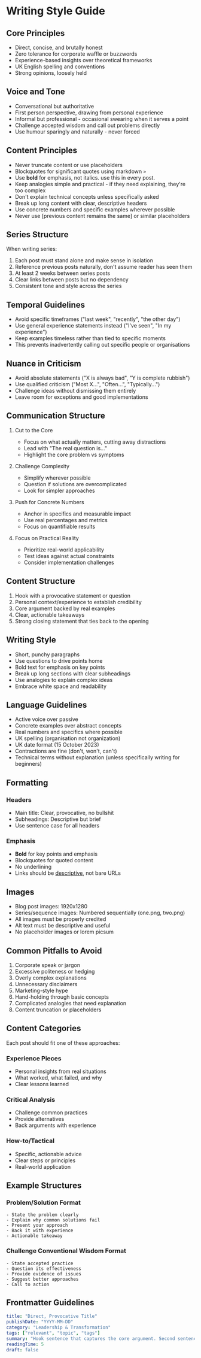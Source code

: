 # Writing Style Guide

## Core Principles

- Direct, concise, and brutally honest
- Zero tolerance for corporate waffle or buzzwords
- Experience-based insights over theoretical frameworks
- UK English spelling and conventions
- Strong opinions, loosely held

## Voice and Tone

- Conversational but authoritative
- First person perspective, drawing from personal experience
- Informal but professional - occasional swearing when it serves a point
- Challenge accepted wisdom and call out problems directly
- Use humour sparingly and naturally - never forced

## Content Principles

- Never truncate content or use placeholders
- Blockquotes for significant quotes using markdown `>`
- Use **bold** for emphasis, not italics. use this in every post.
- Keep analogies simple and practical - if they need explaining, they're too complex
- Don't explain technical concepts unless specifically asked
- Break up long content with clear, descriptive headers
- Use concrete numbers and specific examples wherever possible
- Never use [previous content remains the same] or similar placeholders

## Series Structure

When writing series:
1. Each post must stand alone and make sense in isolation
2. Reference previous posts naturally, don't assume reader has seen them
3. At least 2 weeks between series posts
4. Clear links between posts but no dependency
5. Consistent tone and style across the series

## Temporal Guidelines
- Avoid specific timeframes ("last week", "recently", "the other day")
- Use general experience statements instead ("I've seen", "In my experience")
- Keep examples timeless rather than tied to specific moments
- This prevents inadvertently calling out specific people or organisations

## Nuance in Criticism
- Avoid absolute statements ("X is always bad", "Y is complete rubbish")
- Use qualified criticism ("Most X...", "Often...", "Typically...")
- Challenge ideas without dismissing them entirely
- Leave room for exceptions and good implementations

## Communication Structure

1. Cut to the Core
   - Focus on what actually matters, cutting away distractions
   - Lead with "The real question is..."
   - Highlight the core problem vs symptoms

2. Challenge Complexity
   - Simplify wherever possible
   - Question if solutions are overcomplicated
   - Look for simpler approaches

3. Push for Concrete Numbers
   - Anchor in specifics and measurable impact
   - Use real percentages and metrics
   - Focus on quantifiable results

4. Focus on Practical Reality
   - Prioritize real-world applicability
   - Test ideas against actual constraints
   - Consider implementation challenges

## Content Structure

1. Hook with a provocative statement or question
2. Personal context/experience to establish credibility
3. Core argument backed by real examples
4. Clear, actionable takeaways
5. Strong closing statement that ties back to the opening

## Writing Style

- Short, punchy paragraphs
- Use questions to drive points home
- Bold text for emphasis on key points
- Break up long sections with clear subheadings
- Use analogies to explain complex ideas
- Embrace white space and readability

## Language Guidelines

- Active voice over passive
- Concrete examples over abstract concepts
- Real numbers and specifics where possible
- UK spelling (organisation not organization)
- UK date format (15 October 2023)
- Contractions are fine (don't, won't, can't)
- Technical terms without explanation (unless specifically writing for beginners)

## Formatting

### Headers
- Main title: Clear, provocative, no bullshit
- Subheadings: Descriptive but brief
- Use sentence case for all headers

### Emphasis
- **Bold** for key points and emphasis
- Blockquotes for quoted content
- No underlining
- Links should be [descriptive](url), not bare URLs

## Images
- Blog post images: 1920x1280
- Series/sequence images: Numbered sequentially (one.png, two.png)
- All images must be properly credited
- Alt text must be descriptive and useful
- No placeholder images or lorem picsum

## Common Pitfalls to Avoid

1. Corporate speak or jargon
2. Excessive politeness or hedging
3. Overly complex explanations
4. Unnecessary disclaimers
5. Marketing-style hype
6. Hand-holding through basic concepts
7. Complicated analogies that need explanation
8. Content truncation or placeholders

## Content Categories

Each post should fit one of these approaches:

### Experience Pieces
- Personal insights from real situations
- What worked, what failed, and why
- Clear lessons learned

### Critical Analysis
- Challenge common practices
- Provide alternatives
- Back arguments with experience

### How-to/Tactical
- Specific, actionable advice
- Clear steps or principles
- Real-world application

## Example Structures

### Problem/Solution Format
```
- State the problem clearly
- Explain why common solutions fail
- Present your approach
- Back it with experience
- Actionable takeaway
```

### Challenge Conventional Wisdom Format
```
- State accepted practice
- Question its effectiveness
- Provide evidence of issues
- Suggest better approaches
- Call to action
```

## Frontmatter Guidelines
```yaml
title: "Direct, Provocative Title"
publishDate: "YYYY-MM-DD"
category: "Leadership & Transformation"
tags: ["relevant", "topic", "tags"]
summary: "Hook sentence that captures the core argument. Second sentence explains why it matters."
readingTime: 5
draft: false
```